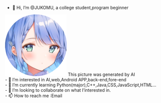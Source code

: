 - 👋 Hi, I’m @JUKOMU, a college student,program beginner
<img src="https://github.com/JUKOMU/JUKOMU/blob/main/IMG/2.png" width="200px" height="200px">
 This picture was generated by AI
<br>
- 👀 I’m interested in AI,web,Android APP,back-end,fore-end
<br>
- 🌱 I’m currently learning Python(major),C++,Java,CSS,JavaScript,HTML...
<br>
- 💞️ I’m looking to collaborate on what I’interested in.
<br>
- 📫 How to reach me :Email

<!---
JUKOMU/JUKOMU is a ✨ special ✨ repository because its `README.md` (this file) appears on your GitHub profile.
You can click the Preview link to take a look at your changes.
--->

